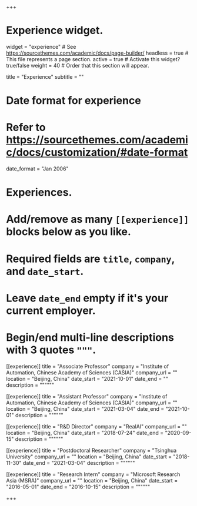 +++
# Experience widget.
widget = "experience"  # See https://sourcethemes.com/academic/docs/page-builder/
headless = true  # This file represents a page section.
active = true  # Activate this widget? true/false
weight = 40  # Order that this section will appear.

title = "Experience"
subtitle = ""

# Date format for experience
#   Refer to https://sourcethemes.com/academic/docs/customization/#date-format
date_format = "Jan 2006"

# Experiences.
#   Add/remove as many `[[experience]]` blocks below as you like.
#   Required fields are `title`, `company`, and `date_start`.
#   Leave `date_end` empty if it's your current employer.
#   Begin/end multi-line descriptions with 3 quotes `"""`.

[[experience]]
  title = "Associate Professor"
  company = "Institute of Automation, Chinese Academy of Sciences (CASIA)"
  company_url = ""
  location = "Beijing, China"
  date_start = "2021-10-01"
  date_end = ""
  description = """"""

[[experience]]
  title = "Assistant Professor"
  company = "Institute of Automation, Chinese Academy of Sciences (CASIA)"
  company_url = ""
  location = "Beijing, China"
  date_start = "2021-03-04"
  date_end = "2021-10-01"
  description = """"""

[[experience]]
  title = "R&D Director"
  company = "RealAI"
  company_url = ""
  location = "Beijing, China"
  date_start = "2018-07-24"
  date_end = "2020-09-15"
  description = """"""

[[experience]]
  title = "Postdoctoral Researcher"
  company = "Tsinghua University"
  company_url = ""
  location = "Beijing, China"
  date_start = "2018-11-30"
  date_end = "2021-03-04"
  description = """"""

[[experience]]
  title = "Research Intern"
  company = "Microsoft Research Asia (MSRA)"
  company_url = ""
  location = "Beijing, China"
  date_start = "2016-05-01"
  date_end = "2016-10-15"
  description = """"""

+++
